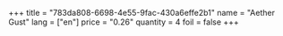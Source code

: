 +++
title = "783da808-6698-4e55-9fac-430a6effe2b1"
name = "Aether Gust"
lang = ["en"]
price = "0.26"
quantity = 4
foil = false
+++
